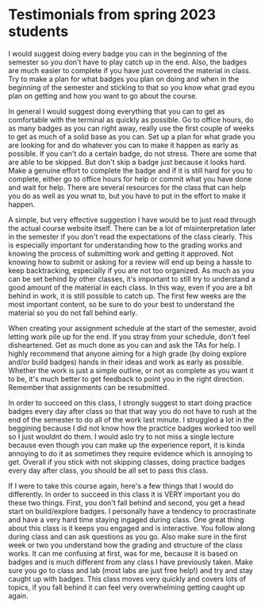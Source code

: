 # Testimonials from spring 2023 students

I would suggest doing every badge you can in the beginning of the semester so you don't have to play catch up in the end. Also, the badges are much easier to complete if you have just covered the material in class. Try to make a plan for what badges you plan on doing and when in the beginning of the semester and sticking to that so you know what grad eyou plan on getting and how you want to go about the course.

In general I would suggest doing everything that you can to get as comfortable with the terminal as quickly as possible. Go to office hours, do as many badges as you can right away, really use the first couple of weeks to get as much of a solid base as you can. Set up a plan for what grade you are looking for and do whatever you can to make it happen as early as possible. If you can't do a certain badge, do not stress. There are some that are able to be skipped. But don't skip a badge just because it looks hard. Make a genuine effort to complete the badge and if it is still hard for you to complete, either go to office hours for help or commit what you have done and wait for help. There are several resources for the class that can help you do as well as you wnat to, but you have to put in the effort to make it happen.




A simple, but very effective suggestion I have would be to just read through the actual course website itself. There can be a lot of misinterpretation later in the semester if you don't read the expectations of the class clearly. This is especially important for understanding how to the grading works and knowing the process of submitting work and getting it approved. Not knowing how to submit or asking for a review will end up being a hassle to keep backtracking, especially if you are not too organized. As much as you can be set behind by other classes, it's important to still try to understand a good amount of the material in each class. In this way, even if you are a bit behind in work, it is still possible to catch up. The first few weeks are the most important content, so be sure to do your best to understand the material so you do not fall behind early. 



When creating your assignment schedule at the start of the semester, avoid letting work pile up for the end. If you stray from your schedule, don't feel disheartened. Get as much done as you can and ask the TAs for help. I highly recommend that anyone aiming for a high grade (by doing explore and/or build badges) hands in their ideas and work as early as possible. Whether the work is just a simple outline, or not as complete as you want it to be, it's much better to get feedback to point you in the right direction. Remember that assignments can be resubmitted.  


In order to succeed on this class, I strongly suggest to start doing practice badges every day after class so that that way you do not have to rush at the end of the semester to do all of the work last minute. I struggled a lot in the beggining because I did not know how the practice badges worked too well so I just wouldnt do them. I would aslo try to not miss a single lecture because even though you can make up the experience report, it is kinda annoying to do it as sometimes they require evidence which is annoying to get. Overall if you stick with not skipping classes, doing practice badges every day after class, you should be all set to pass this class. 


If I were to take this course again, here's a few things that I would do differently. In order to succeed in this class it is VERY important you do these two things. First, you don't fall behind and second, you get a head start on build/explore badges. I personally have a tendency to procrastinate and have a very hard time staying ingaged during class. One great thing about this class is it keeps you engaged and is interactive. You follow along during class and can ask questions as you go. Also make sure in the first week or two you understand how the grading and structure of the class works. It can me confusing at first, was for me, because it is based on badges and is much different from any class I have previously taken. Make sure you go to class and lab (most labs are just free help!) and try and stay caught up with badges. This class moves very quickly and covers lots of topics, if you fall behind it can feel very overwhelming getting caught up again.
